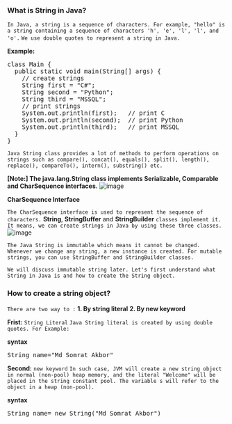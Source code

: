 ### What is String in Java?
`In Java, a string is a sequence of characters. For example, "hello" is a string containing a sequence of characters 'h', 'e', 'l', 'l', and 'o'.`
`We use double quotes to represent a string in Java.`

**Example:**

<pre>
class Main {
  public static void main(String[] args) {
    // create strings
    String first = "C#";
    String second = "Python";
    String third = "MSSQL";
    // print strings
    System.out.println(first);   // print C
    System.out.println(second);  // print Python
    System.out.println(third);   // print MSSQL
  }
}
</pre>

`Java String class provides a lot of methods to perform operations on strings such as compare(), concat(), equals(), split(), length(), replace(), compareTo(), intern(), substring() etc.`


**[Note:] The java.lang.String class implements Serializable, Comparable and CharSequence interfaces.**
![image](https://user-images.githubusercontent.com/53125546/155873785-02b42914-cc63-410e-bcb8-512cc66d89f6.png)

**CharSequence Interface**

`The CharSequence interface is used to represent the sequence of characters.` **String**, **StringBuffer** and **StringBuilder** `classes implement it. It means, we can create strings in Java by using these three classes.`
![image](https://user-images.githubusercontent.com/53125546/155873785-02b42914-cc63-410e-bcb8-512cc66d89f6.png)

`The Java String is immutable which means it cannot be changed. Whenever we change any string, a new instance is created. For mutable strings, you can use StringBuffer and StringBuilder classes.`

`We will discuss immutable string later. Let's first understand what String in Java is and how to create the String object.`

### How to create a string object?
`There are two way to :`
**1. By string literal**
**2. By new keyword**

**Frist:** `String Literal`
`Java String literal is created by using double quotes. For Example:`

**syntax**
<pre>
String name="Md Somrat Akbor"
</pre>

**Second:** `new keyword`
`In such case, JVM will create a new string object in normal (non-pool) heap memory, and the literal "Welcome" will be placed in the string constant pool. The variable s will refer to the object in a heap (non-pool).`

**syntax**
<pre>
String name= new String("Md Somrat Akbor")
</pre>


